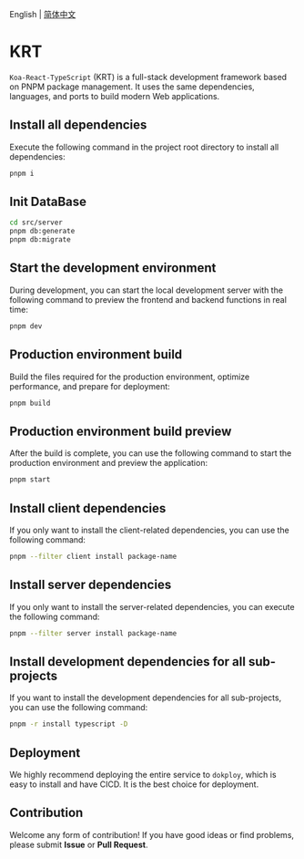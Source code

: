 English | [简体中文](./README_zh-CN.md)

# KRT

`Koa-React-TypeScript` (KRT) is a full-stack development framework based on PNPM package management. It uses the same dependencies, languages, and ports to build modern Web applications.


## Install all dependencies

Execute the following command in the project root directory to install all dependencies:

```sh
pnpm i
```

## Init DataBase

```sh
cd src/server
pnpm db:generate
pnpm db:migrate
```

## Start the development environment

During development, you can start the local development server with the following command to preview the frontend and backend functions in real time:

```sh
pnpm dev
```

## Production environment build

Build the files required for the production environment, optimize performance, and prepare for deployment:

```sh
pnpm build
```

## Production environment build preview

After the build is complete, you can use the following command to start the production environment and preview the application:

```sh
pnpm start
```

## Install client dependencies

If you only want to install the client-related dependencies, you can use the following command:

```sh
pnpm --filter client install package-name
```

## Install server dependencies

If you only want to install the server-related dependencies, you can execute the following command:

```sh
pnpm --filter server install package-name
```

## Install development dependencies for all sub-projects

If you want to install the development dependencies for all sub-projects, you can use the following command:

```sh
pnpm -r install typescript -D
```

## Deployment

We highly recommend deploying the entire service to `dokploy`, which is easy to install and have CICD. It is the best choice for deployment.

## Contribution

Welcome any form of contribution! If you have good ideas or find problems, please submit **Issue** or **Pull Request**.